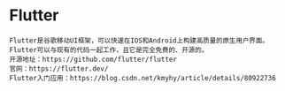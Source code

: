 # Flutter
	Flutter是谷歌移动UI框架，可以快速在IOS和Android上构建高质量的原生用户界面。Flutter可以与现有的代码一起工作，且它是完全免费的、开源的。
	开源地址：https://github.com/flutter/flutter
	官网：https://flutter.dev/
	Flutter入门应用：https://blog.csdn.net/kmyhy/article/details/80922736
		
